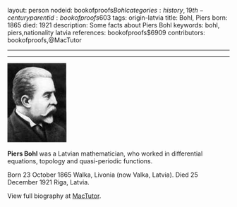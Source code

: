 layout: person
nodeid: bookofproofs$Bohl
categories: history,19th-century
parentid: bookofproofs$603
tags: origin-latvia
title: Bohl, Piers
born: 1865
died: 1921
description: Some facts about Piers Bohl
keywords: bohl, piers,nationality latvia
references: bookofproofs$6909
contributors: bookofproofs,@MacTutor

---


---

![Bohl.jpg](https://github.com/bookofproofs/bookofproofs.github.io/blob/main/_sources/_assets/images/portraits/Bohl.jpg?raw=true)

**Piers Bohl**  was a Latvian mathematician, who worked in differential equations, topology and quasi-periodic functions.

Born 23 October 1865 Walka, Livonia (now Valka, Latvia). Died 25 December 1921 Riga, Latvia.


View full biography at [MacTutor](https://mathshistory.st-andrews.ac.uk/Biographies/Bohl/).